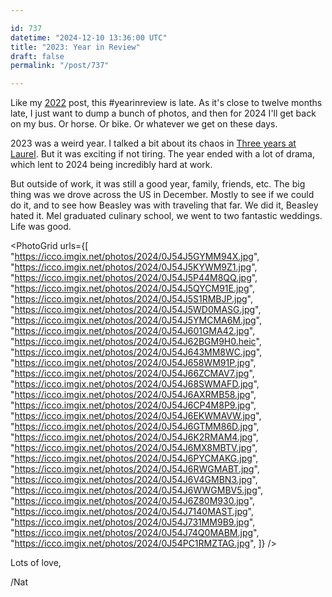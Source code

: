 ```yaml
---

id: 737
datetime: "2024-12-10 13:36:00 UTC"
title: "2023: Year in Review"
draft: false
permalink: "/post/737"

---
```


Like my [2022](https://writing.natwelch.com/post/718) post, this #yearinreview is late. As it's close to twelve months late, I just want to dump a bunch of photos, and then for 2024 I'll get back on my bus. Or horse. Or bike. Or whatever we get on these days.

2023 was a weird year. I talked a bit about its chaos in [Three years at Laurel](https://writing.natwelch.com/post/728). But it was exciting if not tiring. The year ended with a lot of drama, which lent to 2024 being incredibly hard at work. 

But outside of work, it was still a good year, family, friends, etc. The big thing was we drove across the US in December. Mostly to see if we could do it, and to see how Beasley was with traveling that far. We did it, Beasley hated it. Mel graduated culinary school, we went to two fantastic weddings. Life was good.

<PhotoGrid
  urls={[
    "https://icco.imgix.net/photos/2024/0J54J5GYMM94X.jpg",
    "https://icco.imgix.net/photos/2024/0J54J5KYWM9Z1.jpg",
    "https://icco.imgix.net/photos/2024/0J54J5P44M8QQ.jpg",
    "https://icco.imgix.net/photos/2024/0J54J5QYCM91E.jpg",
    "https://icco.imgix.net/photos/2024/0J54J5S1RMBJP.jpg",
    "https://icco.imgix.net/photos/2024/0J54J5WD0MASG.jpg",
    "https://icco.imgix.net/photos/2024/0J54J5YMCMA6M.jpg",
    "https://icco.imgix.net/photos/2024/0J54J601GMA42.jpg",
    "https://icco.imgix.net/photos/2024/0J54J62BGM9H0.heic",
    "https://icco.imgix.net/photos/2024/0J54J643MM8WC.jpg",
    "https://icco.imgix.net/photos/2024/0J54J658WM91P.jpg",
    "https://icco.imgix.net/photos/2024/0J54J66ZCMAV7.jpg",
    "https://icco.imgix.net/photos/2024/0J54J68SWMAFD.jpg",
    "https://icco.imgix.net/photos/2024/0J54J6AXRMB58.jpg",
    "https://icco.imgix.net/photos/2024/0J54J6CP4M8P9.jpg",
    "https://icco.imgix.net/photos/2024/0J54J6EKWMAVW.jpg",
    "https://icco.imgix.net/photos/2024/0J54J6GTMM86D.jpg",
    "https://icco.imgix.net/photos/2024/0J54J6K2RMAM4.jpg",
    "https://icco.imgix.net/photos/2024/0J54J6MX8MBTV.jpg",
    "https://icco.imgix.net/photos/2024/0J54J6PYCMAKG.jpg",
    "https://icco.imgix.net/photos/2024/0J54J6RWGMABT.jpg",
    "https://icco.imgix.net/photos/2024/0J54J6V4GMBN3.jpg",
    "https://icco.imgix.net/photos/2024/0J54J6WWGMBV5.jpg",
    "https://icco.imgix.net/photos/2024/0J54J6Z80M930.jpg",
    "https://icco.imgix.net/photos/2024/0J54J7140MAST.jpg",
    "https://icco.imgix.net/photos/2024/0J54J731MM9B9.jpg",
    "https://icco.imgix.net/photos/2024/0J54J74Q0MABM.jpg",
    "https://icco.imgix.net/photos/2024/0J54PC1RMZTAG.jpg",
  ]}
/>

Lots of love,

/Nat
